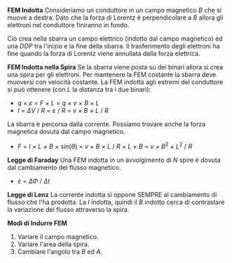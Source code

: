 **FEM Indotta**
Consideriamo un conduttore in un campo magnetico $B$ che si muove a destra. Dato che la forza di Lorentz è perpendicolare a $B$ allora gli elettroni nel conduttore finiranno in fondo. 

Ciò crea nella sbarra un campo elettrico (indotto dal campo magnetico) ed una $DDP$ tra l'inizio e la fine della sbarra. Il trasferimento degli elettroni ha fine quando la forza di Lorentz viene annullata dalla forza elettrica.

**FEM Indotta nella Spira**
Se la sbarra viene posta su dei binari allora si crea una spira per gli elettroni. Per mantenere la FEM costante la sbarra deve muoversi con velocità costante. La FEM indotta agli estremi del conduttore si può ottenere (con $L$ la distanza tra i due binari):
- $q$ $×$ $ε$ $=$ $F$ $×$ $L$ $=$ $q$ $×$ $v$ $×$ $B$ $×$ $L$
- $I$ $=$ $ΔV$ $/$ $R$ $=$ $ε$ $/$ $R$ $=$ $v$ $×$ $B$ $×$ $L$ $/$ $R$

La sbarra è percorsa dalla corrente. Possiamo trovare anche la forza magnetica dovuta dal campo magnetico.
- $F$ $=$ $I$ $×$ $L$ $×$ $B$ $×$ $sin(θ)$ $=$ $v$ $×$ $B$ $×$ $L$ $/$ $R$ $×$ $L$ $×$ $B$ $=$ $v$ $×$ $B^2$ $×$ $L^2$ $/$ $R$

**Legge di Faraday**
Una FEM indotta in un avvolgimento di $N$ spire è dovuta dal cambiamento del flusso magnetico.
- $ε$ $=$ $ΔΦ$ $/$ $Δt$

**Legge di Lenz**
La corrente indotta si oppone SEMPRE al cambiamento di flusso che l'ha prodotta. La $I$ indotta, quindi il $B$ indotto cerca di contrastare la variazione del flusso attraverso la spira.

**Modi di Indurre FEM**
1) Variare il campo magnetico.
2) Variare l'area della spira.
3) Cambiare l'angolo tra $B$ ed $A$.
